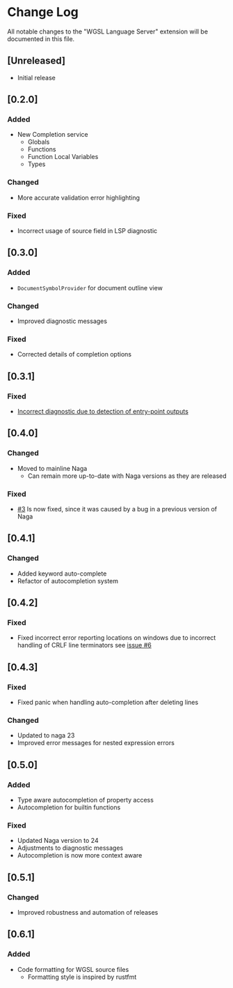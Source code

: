 # Change Log

All notable changes to the "WGSL Language Server" extension will be documented in this file.

## [Unreleased]

- Initial release

## [0.2.0] 

### Added

- New Completion service
  - Globals
  - Functions
  - Function Local Variables
  - Types

### Changed

- More accurate validation error highlighting

### Fixed

- Incorrect usage of source field in LSP diagnostic

## [0.3.0] 

### Added

- `DocumentSymbolProvider` for document outline view

### Changed

- Improved diagnostic messages

### Fixed

- Corrected details of completion options

## [0.3.1]

### Fixed

- [Incorrect diagnostic due to detection of entry-point outputs](https://github.com/unfinishedprogram/wgsl-analyzer/issues/1)

## [0.4.0] 

### Changed

- Moved to mainline Naga
  - Can remain more up-to-date with Naga versions as they are released

### Fixed

- [#3](https://github.com/unfinishedprogram/wgsl-analyzer/issues/3) Is now fixed, since it was caused by a bug in a previous version of Naga

## [0.4.1] 

### Changed

- Added keyword auto-complete
- Refactor of autocompletion system


## [0.4.2] 

### Fixed

- Fixed incorrect error reporting locations on windows due to incorrect handling of CRLF line terminators see [issue #6](https://github.com/unfinishedprogram/wgsl-analyzer/issues/6)


## [0.4.3] 

### Fixed

- Fixed panic when handling auto-completion after deleting lines 

### Changed

- Updated to naga 23
- Improved error messages for nested expression errors


## [0.5.0]

### Added

- Type aware autocompletion of property access
- Autocompletion for builtin functions

### Fixed

- Updated Naga version to 24
- Adjustments to diagnostic messages
- Autocompletion is now more context aware



## [0.5.1]

### Changed

- Improved robustness and automation of releases


## [0.6.1]

### Added

- Code formatting for WGSL source files
  - Formatting style is inspired by rustfmt
